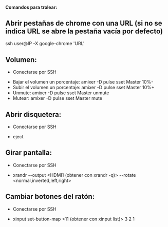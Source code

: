 #### Comandos para trolear:

## Abrir pestañas de chrome con una URL (si no se indica URL se abre la pestaña vacía por defecto)
ssh user@IP -X google-chrome 'URL'

## Volumen:
- Conectarse por SSH
* Bajar el volumen un porcentaje: amixer -D pulse sset Master 10%-
* Subir el volumen un porcentaje: amixer -D pulse sset Master 10%+
* Unmute: amixer -D pulse sset Master unmute
* Mutear: amixer -D pulse sset Master mute

## Abrir disquetera:
- Conectarse por SSH
* eject

## Girar pantalla:
- Conectarse por SSH
* xrandr --output <HDMI1 (obtener con xrandr -q)> --rotate <normal,inverted,left,right>

## Cambiar botones del ratón:
- Conectarse por SSH
* xinput set-button-map <11 (obtener con xinput list)> 3 2 1
